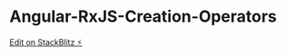 # Angular-RxJS-Creation-Operators

[Edit on StackBlitz ⚡️](https://stackblitz.com/edit/angular6-rxjs6-playground-k4csdg)